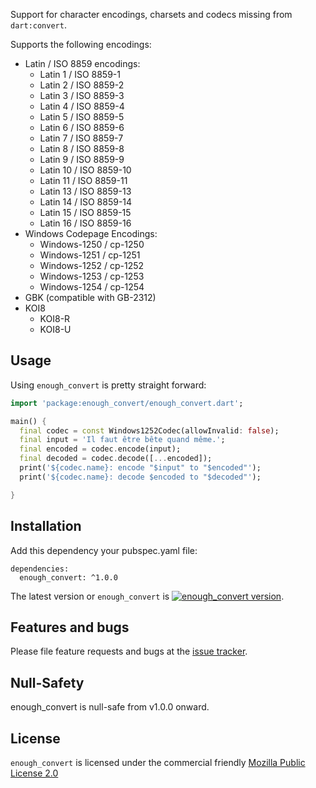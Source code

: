 Support for character encodings, charsets and codecs missing from `dart:convert`.

Supports the following encodings:
* Latin / ISO 8859 encodings:
  * Latin 1 / ISO 8859-1
  * Latin 2 / ISO 8859-2
  * Latin 3 / ISO 8859-3
  * Latin 4 / ISO 8859-4
  * Latin 5 / ISO 8859-5
  * Latin 6 / ISO 8859-6
  * Latin 7 / ISO 8859-7
  * Latin 8 / ISO 8859-8
  * Latin 9 / ISO 8859-9
  * Latin 10 / ISO 8859-10
  * Latin 11 / ISO 8859-11
  * Latin 13 / ISO 8859-13
  * Latin 14 / ISO 8859-14
  * Latin 15 / ISO 8859-15
  * Latin 16 / ISO 8859-16
* Windows Codepage Encodings:
  * Windows-1250 / cp-1250
  * Windows-1251 / cp-1251
  * Windows-1252 / cp-1252
  * Windows-1253 / cp-1253
  * Windows-1254 / cp-1254
* GBK (compatible with GB-2312)
* KOI8
  * KOI8-R
  * KOI8-U


## Usage

Using `enough_convert` is pretty straight forward:

```dart
import 'package:enough_convert/enough_convert.dart';

main() {
  final codec = const Windows1252Codec(allowInvalid: false);
  final input = 'Il faut être bête quand même.';
  final encoded = codec.encode(input);
  final decoded = codec.decode([...encoded]);
  print('${codec.name}: encode "$input" to "$encoded"');
  print('${codec.name}: decode $encoded to "$decoded"');

}
```

## Installation
Add this dependency your pubspec.yaml file:

```
dependencies:
  enough_convert: ^1.0.0
```
The latest version or `enough_convert` is [![enough_convert version](https://img.shields.io/pub/v/enough_convert.svg)](https://pub.dartlang.org/packages/enough_convert).


## Features and bugs

Please file feature requests and bugs at the [issue tracker][tracker].

[tracker]: https://github.com/Enough-Software/enough_convert/issues

## Null-Safety
enough_convert is null-safe from v1.0.0 onward.

## License
`enough_convert` is licensed under the commercial friendly [Mozilla Public License 2.0](LICENSE)
